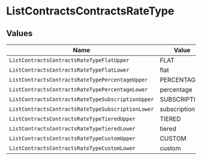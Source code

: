 # ListContractsContractsRateType


## Values

| Name                                              | Value                                             |
| ------------------------------------------------- | ------------------------------------------------- |
| `ListContractsContractsRateTypeFlatUpper`         | FLAT                                              |
| `ListContractsContractsRateTypeFlatLower`         | flat                                              |
| `ListContractsContractsRateTypePercentageUpper`   | PERCENTAGE                                        |
| `ListContractsContractsRateTypePercentageLower`   | percentage                                        |
| `ListContractsContractsRateTypeSubscriptionUpper` | SUBSCRIPTION                                      |
| `ListContractsContractsRateTypeSubscriptionLower` | subscription                                      |
| `ListContractsContractsRateTypeTieredUpper`       | TIERED                                            |
| `ListContractsContractsRateTypeTieredLower`       | tiered                                            |
| `ListContractsContractsRateTypeCustomUpper`       | CUSTOM                                            |
| `ListContractsContractsRateTypeCustomLower`       | custom                                            |